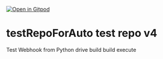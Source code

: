 [![Open in Gitpod](https://gitpod.io/button/open-in-gitpod.svg)](https://gitpod.io/#https://github.com/<your-org>/<your-project>)
# testRepoForAuto test repo v4
Test Webhook from Python drive build build execute 
